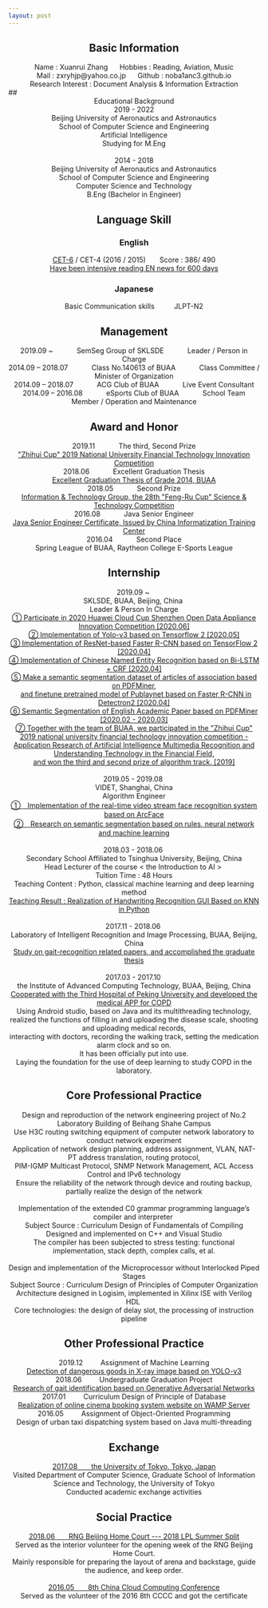 ```yaml
---
layout: post
---
```


## <center>Basic Information</center>

<center>Name : Xuanrui Zhang      Hobbies : Reading, Aviation, Music</center>
<center>Mail : zxryhjp@yahoo.co.jp      Github : noba1anc3.github.io</center>
<center>Research Interest : Document Analysis & Information Extraction</center>
## <center>Educational Background</center>

<center>2019 - 2022</center>
<center>Beijing University of Aeronautics and Astronautics</center>
<center>School of Computer Science and Engineering</center>
<center>Artificial Intelligence</center>
<center>Studying for M.Eng</center><br>

<center>2014 - 2018</center>
<center>Beijing University of Aeronautics and Astronautics</center>
<center>School of Computer Science and Engineering</center>
<center>Computer Science and Technology</center>
<center>B.Eng (Bachelor in Engineer)</center>

## <center>Language Skill</center>

### <center>English</center>

<center><a href="http://m.qpic.cn/psc?/fef49446-40e0-48c4-adcc-654c5015022c/90yfO.8bOadXEE4MiHsPn6TyffVgPNmGcjIvjOKMuxcAKJ1BZrBzbZJm2HeN8VaripjDuYYmI8vvcL1pckOBsQ!!/b&bo=VAROBlQETgYRCT4!&rf=viewer_4">CET-6</a> / CET-4 (2016 / 2015) &nbsp;&nbsp;&nbsp;&nbsp;&nbsp; Score : 386/ 490</center>

<center><a href="http://www.github.com/noba1anc3/en_news">
Have been intensive reading EN news for 600 days</a></center>

### <center>Japanese</center>

<center>Basic Communication skills &nbsp;&nbsp;&nbsp;&nbsp;&nbsp;&nbsp;&nbsp;&nbsp; JLPT-N2</center>

## <center>Management</center>

<center> 2019.09 ~  &nbsp;&nbsp;&nbsp;&nbsp;&nbsp;&nbsp;&nbsp;&nbsp;&nbsp;&nbsp; 
SemSeg Group of SKLSDE &nbsp;&nbsp;&nbsp;&nbsp;&nbsp;&nbsp;&nbsp;&nbsp;&nbsp;&nbsp; Leader / Person in Charge</center>

<center> 2014.09 – 2018.07 &nbsp;&nbsp;&nbsp;&nbsp;&nbsp;&nbsp;&nbsp;&nbsp;&nbsp;&nbsp; 
Class No.140613 of BUAA &nbsp;&nbsp;&nbsp;&nbsp;&nbsp;&nbsp;&nbsp;&nbsp;&nbsp;&nbsp; Class Committee / Minister of Organization</center>

<center> 2014.09 – 2018.07 &nbsp;&nbsp;&nbsp;&nbsp;&nbsp;&nbsp;&nbsp;&nbsp;&nbsp;&nbsp; 
ACG Club of BUAA &nbsp;&nbsp;&nbsp;&nbsp;&nbsp;&nbsp;&nbsp;&nbsp;&nbsp;&nbsp; Live Event Consultant</center>

<center>2014.09 – 2016.08 &nbsp;&nbsp;&nbsp;&nbsp;&nbsp;&nbsp;&nbsp;&nbsp;&nbsp;&nbsp; 
eSports Club of BUAA &nbsp;&nbsp;&nbsp;&nbsp;&nbsp;&nbsp;&nbsp;&nbsp;&nbsp;&nbsp; School Team Member / Operation and Maintenance</center>

## <center>Award and Honor</center>

<center>2019.11 &nbsp;&nbsp;&nbsp;&nbsp;&nbsp;&nbsp;&nbsp;&nbsp;&nbsp;&nbsp; The third, Second Prize <br>
<a href="http://m.qpic.cn/psc?/fef49446-40e0-48c4-adcc-654c5015022c/90yfO.8bOadXEE4MiHsPn64qNm51rLgAai7.Wdd69I4jNTfeUmBiRviOWdww2JZxEQJ2WmRkpij4t73uFKp6Vw!!/b&bo=CwtABlQM.gYDCc4!&rf=viewer_4">
"Zhihui Cup" 2019 National University Financial Technology Innovation Competition</a></center>

<center>2018.06 &nbsp;&nbsp;&nbsp;&nbsp;&nbsp;&nbsp;&nbsp;&nbsp;&nbsp;&nbsp; Excellent Graduation Thesis <br>
<a href="http://m.qpic.cn/psc?/fef49446-40e0-48c4-adcc-654c5015022c/90yfO.8bOadXEE4MiHsPn0UBm6Jr6mYr41cemrSkByfnoZcEUrB2.JZSuXZOjpIzNLNN3tMV1Ec4flJcMD0RzA!!/b&bo=QAYnCAYN*RADCaM!&rf=viewer_4">
Excellent Graduation Thesis of Grade 2014, BUAA</a></center>

<center>2018.05 &nbsp;&nbsp;&nbsp;&nbsp;&nbsp;&nbsp;&nbsp;&nbsp;&nbsp;&nbsp; Second Prize <br>
<a href="http://m.qpic.cn/psc?/fef49446-40e0-48c4-adcc-654c5015022c/90yfO.8bOadXEE4MiHsPn845wJkoLXf*8GIlqmg.rx6CyjvYPYPKxSZOttN3wbat67Qo.E8E*rcVxWZcXaculA!!/b&bo=LgRVAi4EVQIDCSw!&rf=viewer_4">
Information & Technology Group, the 28th "Feng-Ru Cup" Science & Technology Competition</a></center>

<center>2016.08 &nbsp;&nbsp;&nbsp;&nbsp;&nbsp;&nbsp;&nbsp;&nbsp;&nbsp;&nbsp; Java Senior Engineer <br>
<a href="http://m.qpic.cn/psc?/fef49446-40e0-48c4-adcc-654c5015022c/90yfO.8bOadXEE4MiHsPn3g9S5qc*oXkNhVBvm1Nq.6xhTqNgPHktWroajJv.g7RYgYvxUwaHplX7VzrLL52IA!!/b&bo=VQhABnAIVAYRCQ8!&rf=viewer_4">
Java Senior Engineer Certificate, Issued by China Informatization Training Center</a></center>

<center>2016.04 &nbsp;&nbsp;&nbsp;&nbsp;&nbsp;&nbsp;&nbsp;&nbsp;&nbsp;&nbsp; Second Place <br>
Spring League of BUAA, Raytheon College E-Sports League</center>

## <center>Internship</center>

<center>2019.09 ~ <br>
SKLSDE, BUAA, Beijing, China <br>
Leader & Person In Charge <br>
<a href="https://github.com/Noba1anc3/trash_classify_competition">
①  Participate in 2020 Huawei Cloud Cup Shenzhen Open Data Appliance Innovation Competition [2020.06]</a><br>
<a href="https://github.com/Noba1anc3/yolov3-tf2">
②  Implementation of Yolo-v3 based on Tensorflow 2 [2020.05]</a><br>
<a href="https://github.com/Noba1anc3/Faster-RCNN-TensorFlow-2">
③  Implementation of ResNet-based Faster R-CNN based on TensorFlow 2 [2020.04]</a><br>
<a href="https://github.com/Noba1anc3/CH-NER">
④  Implementation of Chinese Named Entity Recognition based on Bi-LSTM + CRF [2020.04]</a><br>
<a href="https://github.com/Noba1anc3/Company-Articles-PDF-SemSeg">
⑤  Make a semantic segmentation dataset of articles of association based on PDFMiner</a>,<br> 
<a href="https://github.com/Noba1anc3/Publaynet">
and finetune pretrained model of Publaynet based on Faster R-CNN in Detectron2 [2020.04]</a><br>
<a href="https://github.com/Noba1anc3/Academic-Paper-PDF-SemSeg">
⑥  Semantic Segmentation of English Academic Paper based on PDFMiner [2020.02 - 2020.03]</a><br>
<a href="http://m.qpic.cn/psc?/fef49446-40e0-48c4-adcc-654c5015022c/90yfO.8bOadXEE4MiHsPn64qNm51rLgAai7.Wdd69I4jNTfeUmBiRviOWdww2JZxEQJ2WmRkpij4t73uFKp6Vw!!/b&bo=CwtABlQM.gYDCc4!&rf=viewer_4">
⑦  Together with the team of BUAA, we participated in the "Zhihui Cup" 2019 national university financial technology innovation competition - <br> Application Research of Artificial Intelligence Multimedia Recognition and Understanding Technology in the Financial Field,<br>
 and won the third and second prize of algorithm track. [2019] </a></center><br>

<center>2019.05 - 2019.08 <br>
VIDET, Shanghai, China <br>
Algorithm Engineer <br>
<a href="https://github.com/Noba1anc3/ArcFace">
①　Implementation of the real-time video stream face recognition system based on ArcFace</a><br>
<a href="https://github.com/Noba1anc3/MFCN/wiki/Layout-Analysis">
②　Research on semantic segmentation based on rules, neural network and machine learning</a></center><br>

<center>2018.03 - 2018.06 <br>
Secondary School Affiliated to Tsinghua University, Beijing, China<br>
Head Lecturer of the course < the Introduction to AI > <br>
Tuition Time : 48 Hours  <br>
Teaching Content : Python, classical machine learning and deep learning method <br>
<a href="http://m.qpic.cn/psc?/fef49446-40e0-48c4-adcc-654c5015022c/90yfO.8bOadXEE4MiHsPn457z3U0oTs*AUAkgXCuuLsfjGQuzy6mTp8G2gtroLc6eSq3NqybzcRBC9K9RnjyNQ!!/b&bo=sgaAAigjIA0RCS4!&rf=viewer_4">
Teaching Result : Realization of Handwriting Recognition GUI Based on KNN in Python </a></center><br>

<center>2017.11 - 2018.06 <br>
Laboratory of Intelligent Recognition and Image Processing, BUAA, Beijing, China <br>
<a href="https://github.com/Noba1anc3/-/wiki/Graduate-Thesis">
Study on gait-recognition related papers, and accomplished the graduate thesis </a></center><br>

<center>2017.03 - 2017.10 <br>
the Institute of Advanced Computing Technology, BUAA, Beijing, China <br>
<a href="http://m.qpic.cn/psc?/V50VqFfH2A6OlZ2gWBDL0uxzNK4WmFgm/bqQfVz5yrrGYSXMvKr.cqSiGTcknQpeRj*mUrj7JO4GW9cnmaWtSWHzkVL9kVUM3VhM.6Oz4tyBjboq9ooHc0L0yaF04gmsLpsSkdomECrE!/b&bo=gwlABucMeggBCXs!&rf=viewer_4">
Cooperated with the Third Hospital of Peking University and developed the medical APP for COPD</a><br>
Using Android studio, based on Java and its multithreading technology, <br>
realized the functions of filling in and uploading the disease scale, shooting and uploading medical records, <br>
interacting with doctors, recording the walking track, setting the medication alarm clock and so on. <br>
It has been officially put into use. <br>
Laying the foundation for the use of deep learning to study COPD in the laboratory. </center>

## <center> Core Professional Practice </center>

<center>Design and reproduction of the network engineering project of No.2 Laboratory Building of Beihang Shahe Campus <br>
Use H3C routing switching equipment of computer network laboratory to conduct network experiment <br>
Application of network design planning, address assignment, VLAN, NAT-PT address translation, routing protocol, <br>
PIM-IGMP Multicast Protocol, SNMP Network Management, ACL Access Control and IPv6 technology <br>
Ensure the reliability of the network through device and routing backup, partially realize the design of the network </center><br>

<center>Implementation of the extended C0 grammar programming language’s compiler and interpreter <br>
Subject Source : Curriculum Design of Fundamentals of Compiling <br>
Designed and implemented on C++ and Visual Studio <br>
The compiler has been subjected to stress testing: functional implementation, stack depth, complex calls, et al. </center><br>

<center>Design and implementation of the Microprocessor without Interlocked Piped Stages <br>
Subject Source : Curriculum Design of Principles of Computer Organization <br>
Architecture designed in Logisim, implemented in Xilinx ISE with Verilog HDL <br>
Core technologies: the design of delay slot, the processing of instruction pipeline </center>

## <center> Other Professional Practice </center>

<center>2019.12 &nbsp;&nbsp;&nbsp;&nbsp;&nbsp;&nbsp;&nbsp; Assignment of Machine Learning <br>
<a href="https://github.com/Noba1anc3/yolov3">Detection of dangerous goods in X-ray image based on YOLO-v3</a><br></center>

<center>2018.06 &nbsp;&nbsp;&nbsp;&nbsp;&nbsp;&nbsp;&nbsp; Undergraduate Graduation Project <br>
<a href="https://github.com/Noba1anc3/-/wiki/Graduate-Thesis">Research of gait identification based on Generative Adversarial Networks</a><br></center>

<center>2017.01 &nbsp;&nbsp;&nbsp;&nbsp;&nbsp;&nbsp;&nbsp; Curriculum Design of Principle of Database <br>
<a href="http://m.qpic.cn/psc?/fef49446-40e0-48c4-adcc-654c5015022c/90yfO.8bOadXEE4MiHsPn8aYsXOxmoC2rhQQauCmqa44mbjWqWr5cNFy6*uX2Rs92JltlEiwUFSNGIgRCkj*1A!!/b&bo=gAJcCaAFEBURCUk!&rf=viewer_4">Realization of online cinema booking system website on WAMP Server</a><br></center>

<center>2016.05 &nbsp;&nbsp;&nbsp;&nbsp;&nbsp;&nbsp;&nbsp; Assignment of Object-Oriented Programming <br>
Design of urban taxi dispatching system based on Java multi-threading </center>

## <center> Exchange </center>

<center><a href="http://m.qpic.cn/psc?/fef49446-40e0-48c4-adcc-654c5015022c/90yfO.8bOadXEE4MiHsPn77BdHzgQDvG4wJ*BNz3.0AVveG5vutaOZvVcRYnlDC6RV5PFHy8bJJvJ4Y7o.6tCg!!/b&bo=0AIABdACAAURCT4!&rf=viewer_4">2017.08 &nbsp;&nbsp;&nbsp;&nbsp;&nbsp; the University of Tokyo, Tokyo, Japan</a><br> 
Visited Department of Computer Science, Graduate School of Information Science and Technology, the University of Tokyo<br>
Conducted academic exchange activities</center>

## <center> Social Practice </center>

<center><a href="http://m.qpic.cn/psc?/fef49446-40e0-48c4-adcc-654c5015022c/90yfO.8bOadXEE4MiHsPn23gQmzbVdoxbv*exsH6rmg4p7MZXaoX7AkuQindec*IS2M0BZVDtgMqFvcN911WUA!!/b&bo=qAZABvwIcAgRCVo!&rf=viewer_4">2018.06 &nbsp;&nbsp;&nbsp;&nbsp;&nbsp; RNG Beijing Home Court --- 2018 LPL Summer Split</a><br>
Served as the interior volunteer for the opening week of the RNG Beijing Home Court. <br>
Mainly responsible for preparing the layout of arena and backstage, guide the audience, and keep order. </center><br>

<center><a href="http://m.qpic.cn/psc?/fef49446-40e0-48c4-adcc-654c5015022c/90yfO.8bOadXEE4MiHsPn*zgMvy1JdwreAOHASXGwARpiDpA7ty3mRM.7*RctmUrFvplblQPiwKziyU*EUmkiA!!/b&bo=VQhABgASgA0RCbo!&rf=viewer_4">2016.05 &nbsp;&nbsp;&nbsp;&nbsp;&nbsp; 8th China Cloud Computing Conference</a><br>
Served as the volunteer of the 2016 8th CCCC and got the certificate </center>

